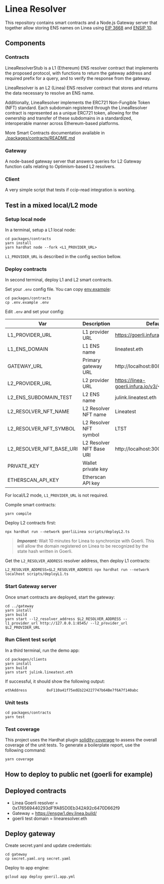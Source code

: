 # Linea Resolver

This repository contains smart contracts and a Node.js Gateway server that together allow storing ENS names on Linea using [EIP 3668](https://eips.ethereum.org/EIPS/eip-3668) and [ENSIP 10](https://docs.ens.domains/ens-improvement-proposals/ensip-10-wildcard-resolution).

## Components

### Contracts

LineaResolverStub is a L1 (Ethereum) ENS resolver contract that implements the proposed protocol, with functions to return the gateway address and required prefix for a query, and to verify the response from the gateway.

LineaResolver is an L2 (Linea) ENS resolver contract that stores and returns the data necessary to resolve an ENS name.

Additionally, LineaResolver implements the ERC721 Non-Fungible Token (NFT) standard. Each subdomain registered through the LineaResolver contract is represented as a unique ERC721 token, allowing for the ownership and transfer of these subdomains in a standardized, interoperable manner across Ethereum-based platforms.

More Smart Contracts documentation available in [./packages/contracts/README.md](./packages/contracts/README.md)

### Gateway

A node-based gateway server that answers queries for L2 Gateway function calls relating to Optimism-based L2 resolvers.

### Client

A very simple script that tests if ccip-read integration is working.

## Test in a mixed local/L2 mode

### Setup local node

In a terminal, setup a L1 local node:

```shell
cd packages/contracts
yarn install
yarn hardhat node --fork <L1_PROVIDER_URL>
```

`L1_PROVIDER_URL` is described in the config section bellow.

### Deploy contracts

In second terminal, deploy L1 and L2 smart contracts.

Set your `.env` config file. You can copy [env.example](./packages/contracts/.env.example):

```shell
cd packages/contracts
cp .env.example .env
```

Edit `.env` and set your config:

| Var                      | Description              | Default values                                 |
| ------------------------ | ------------------------ | ---------------------------------------------- |
| L1_PROVIDER_URL          | L1 provider URL          | https://goerli.infura.io/v3/<INFURA_KEY>       |
| L1_ENS_DOMAIN            | L1 ENS name              | lineatest.eth                                  |
| GATEWAY_URL              | Primary gateway URL      | http://localhost:8080/{sender}/{data}.json     |
| L2_PROVIDER_URL          | L2 provider URL          | https://linea-goerli.infura.io/v3/<INFURA_KEY> |
| L2_ENS_SUBDOMAIN_TEST    | L2 ENS name              | julink.lineatest.eth                           |
| L2_RESOLVER_NFT_NAME     | L2 Resolver NFT name     | Lineatest                                      |
| L2_RESOLVER_NFT_SYMBOL   | L2 Resolver NFT symbol   | LTST                                           |
| L2_RESOLVER_NFT_BASE_URI | L2 Resolver NFT Base URI | http://localhost:3000/metadata/                |
| PRIVATE_KEY              | Wallet private key       |                                                |
| ETHERSCAN_API_KEY        | Etherscan API key        |                                                |

For local/L2 mode, `L1_PROVIDER_URL` is not required.

Compile smart contracts:

```shell
yarn compile
```

Deploy L2 contracts first:

```shell
npx hardhat run --network goerliLinea scripts/deployL2.ts
```

> **_Imporant:_** Wait 10 minutes for Linea to synchronize with Goerli. This will allow the domain registered on Linea to be recognized by the state hash written in Goerli.

Get the `L2_RESOLVER_ADDRESS` resolver address, then deploy L1 contracts:

```
L2_RESOLVER_ADDRESS=$L2_RESOLVER_ADDRESS npx hardhat run --network localhost scripts/deployL1.ts
```

### Start Gateway server

Once smart contracts are deployed, start the gateway:

```shell
cd ../gateway
yarn install
yarn build
yarn start --l2_resolver_address $L2_RESOLVER_ADDRESS --l1_provider_url http://127.0.0.1:8545/ --l2_provider_url $L2_PROVIDER_URL
```

### Run Client test script

In a third terminal, run the demo app:

```shell
cd packages/clients
yarn install
yarn build
yarn start julink.lineatest.eth
```

If successful, it should show the following output:

```shell
ethAddress         0xF110a41f75edEb224227747b64Be7f6A7f140abc
```

### Unit tests

```shell
cd packages/contracts
yarn test
```

### Test coverage

This project uses the Hardhat plugin [solidity-coverage](https://github.com/sc-forks/solidity-coverage/blob/master/HARDHAT_README.md) to assess the overall coverage of the unit tests.
To generate a boilerplate report, use the following command:

```shell
yarn coverage
```

## How to deploy to public net (goerli for example)

## Deployed contracts

- Linea Goerli resolver = 0x176569440293dF1fA85D0Eb342A92c6470D662f9
- Gateway = https://ensgw1.dev.linea.build/
- goerli test domain = linearesolver.eth

## Deploy gateway

Create secret.yaml and update credentials:

```
cd gateway
cp secret.yaml.org secret.yaml
```

Deploy to app engine:

```
gcloud app deploy goeril.app.yml
```
